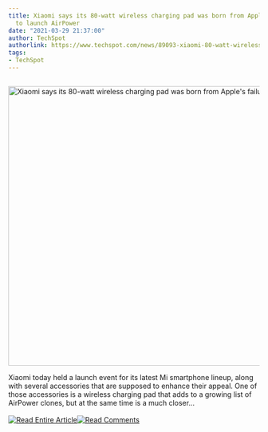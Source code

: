 ```yaml
---
title: Xiaomi says its 80-watt wireless charging pad was born from Apple's failure
  to launch AirPower
date: "2021-03-29 21:37:00"
author: TechSpot
authorlink: https://www.techspot.com/news/89093-xiaomi-80-watt-wireless-charging-pad-born-apple.html
tags:
- TechSpot
---
```

<a href="https://www.techspot.com/news/89093-xiaomi-80-watt-wireless-charging-pad-born-apple.html" target="_blank"><img src="https://static.techspot.com/images2/news/ts3_thumbs/2021/03/2021-03-29-ts3_thumbs-002.jpg" width="800" height="560" style="padding: 15px 0" title="Xiaomi says its 80-watt wireless charging pad was born from Apple's failure to launch AirPower" /></a><br />Xiaomi today held a launch event for its latest Mi smartphone lineup, along with several accessories that are supposed to enhance their appeal. One of those accessories is a wireless charging pad that adds to a growing list of AirPower clones, but at the same time is a much closer...<br /><br /><a href="https://www.techspot.com/news/89093-xiaomi-80-watt-wireless-charging-pad-born-apple.html"><img src="https://static.techspot.com/images/rss/rss_buttons_01.png" border="0" alt="Read Entire Article" /></a><a href="https://www.techspot.com/news/89093-xiaomi-80-watt-wireless-charging-pad-born-apple.html#comments"><img src="https://static.techspot.com/images/rss/rss_buttons_02.png" border="0" alt="Read Comments" /></a><br /><br />